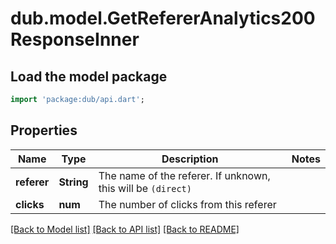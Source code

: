 # dub.model.GetRefererAnalytics200ResponseInner

## Load the model package
```dart
import 'package:dub/api.dart';
```

## Properties
Name | Type | Description | Notes
------------ | ------------- | ------------- | -------------
**referer** | **String** | The name of the referer. If unknown, this will be `(direct)` | 
**clicks** | **num** | The number of clicks from this referer | 

[[Back to Model list]](../README.md#documentation-for-models) [[Back to API list]](../README.md#documentation-for-api-endpoints) [[Back to README]](../README.md)


